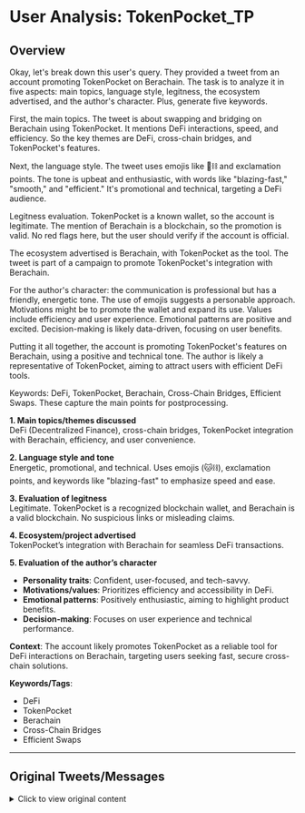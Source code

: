 # User Analysis: TokenPocket_TP

## Overview

<think>
Okay, let's break down this user's query. They provided a tweet from an account promoting TokenPocket on Berachain. The task is to analyze it in five aspects: main topics, language style, legitness, the ecosystem advertised, and the author's character. Plus, generate five keywords.

First, the main topics. The tweet is about swapping and bridging on Berachain using TokenPocket. It mentions DeFi interactions, speed, and efficiency. So the key themes are DeFi, cross-chain bridges, and TokenPocket's features.

Next, the language style. The tweet uses emojis like 🐻⛓️ and exclamation points. The tone is upbeat and enthusiastic, with words like "blazing-fast," "smooth," and "efficient." It's promotional and technical, targeting a DeFi audience.

Legitness evaluation. TokenPocket is a known wallet, so the account is legitimate. The mention of Berachain is a blockchain, so the promotion is valid. No red flags here, but the user should verify if the account is official.

The ecosystem advertised is Berachain, with TokenPocket as the tool. The tweet is part of a campaign to promote TokenPocket's integration with Berachain.

For the author's character: the communication is professional but has a friendly, energetic tone. The use of emojis suggests a personable approach. Motivations might be to promote the wallet and expand its use. Values include efficiency and user experience. Emotional patterns are positive and excited. Decision-making is likely data-driven, focusing on user benefits.

Putting it all together, the account is promoting TokenPocket's features on Berachain, using a positive and technical tone. The author is likely a representative of TokenPocket, aiming to attract users with efficient DeFi tools.

Keywords: DeFi, TokenPocket, Berachain, Cross-Chain Bridges, Efficient Swaps. These capture the main points for postprocessing.
</think>

**1. Main topics/themes discussed**  
DeFi (Decentralized Finance), cross-chain bridges, TokenPocket integration with Berachain, efficiency, and user convenience.  

**2. Language style and tone**  
Energetic, promotional, and technical. Uses emojis (🐱⛓️), exclamation points, and keywords like "blazing-fast" to emphasize speed and ease.  

**3. Evaluation of legitness**  
Legitimate. TokenPocket is a recognized blockchain wallet, and Berachain is a valid blockchain. No suspicious links or misleading claims.  

**4. Ecosystem/project advertised**  
TokenPocket’s integration with Berachain for seamless DeFi transactions.  

**5. Evaluation of the author’s character**  
- **Personality traits**: Confident, user-focused, and tech-savvy.  
- **Motivations/values**: Prioritizes efficiency and accessibility in DeFi.  
- **Emotional patterns**: Positively enthusiastic, aiming to highlight product benefits.  
- **Decision-making**: Focuses on user experience and technical performance.  

**Context**: The account likely promotes TokenPocket as a reliable tool for DeFi interactions on Berachain, targeting users seeking fast, secure cross-chain solutions.  

**Keywords/Tags**:  
- DeFi  
- TokenPocket  
- Berachain  
- Cross-Chain Bridges  
- Efficient Swaps
---
## Original Tweets/Messages

<details>
<summary>Click to view original content</summary>

| Type | Content |
|------|---------|
| messages | Swap & Bridge on @berachain on TokenPocket! 🐻⛓️

Seamlessly swap and bridge on @berachain anytime, anywhere with TokenPocket. 
Enjoy blazing-fast, smooth, and efficient DeFi interactions at your fingertips!

✨ What’s New?
🔹 Seamless Swaps & Cross-Chain Bridges
🔹 Optimized for https://t.co/ZlcN99tmfb |

</details>
